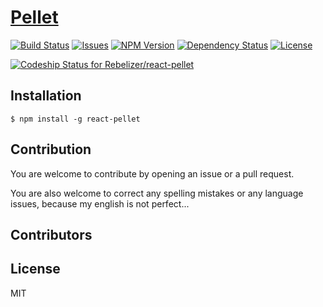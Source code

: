# [Pellet](http://.github.io/react-pellet)

[![Build Status](http://img.shields.io/travis/Rebelizer/react-pellet.svg?style=flat)](https://travis-ci.org/Rebelizer/react-pellet)
[![Issues](http://img.shields.io/github/issues/Rebelizer/react-pellet.svg?style=flat)](https://github.com/Rebelizer/react-pellet/issues)
[![NPM Version](http://img.shields.io/npm/v/react-pellet.svg?style=flat)](https://www.npmjs.org/package/react-pellet)
[![Dependency Status](https://david-dm.org/Rebelizer/react-pellet.svg?style=flat)](https://david-dm.org/Rebelizer/react-pellet)
[![License](http://img.shields.io/npm/l/express.svg?style=flat)](https://github.com/Rebelizer/react-pellet/blob/master/LICENSE)

[ ![Codeship Status for Rebelizer/react-pellet](https://www.codeship.io/projects/583a1140-2c2a-0132-b244-7ed6f3cea7da/status)](https://www.codeship.io/projects/38759)

## Installation

    $ npm install -g react-pellet

## Contribution

You are welcome to contribute by opening an issue or a pull request.

You are also welcome to correct any spelling mistakes or any language issues, because my english is not perfect...

## Contributors

## License

MIT
